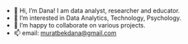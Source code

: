 - 👋 Hi, I’m Dana! I am data analyst, researcher and educator.
- 👀 I’m interested in Data Analytics, Technology, Psychology.
- 💞️ I’m happy to collaborate on various projects.
- 📫 email: muratbekdana@gmail.com
<!---
danamoore8/danamoore8 is a ✨ special ✨ repository because its `README.md` (this file) appears on your GitHub profile.
You can click the Preview link to take a look at your changes.
--->
